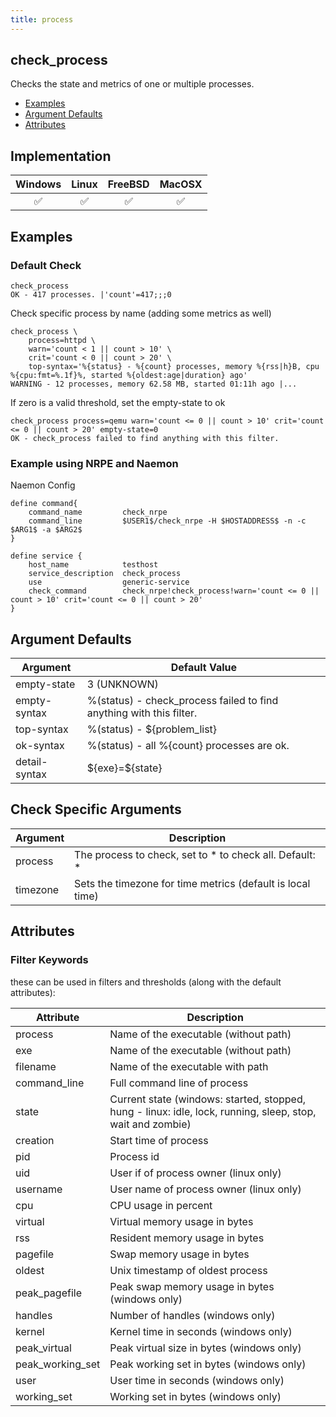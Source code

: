 ```yaml
---
title: process
---
```


## check_process

Checks the state and metrics of one or multiple processes.

- [Examples](#examples)
- [Argument Defaults](#argument-defaults)
- [Attributes](#attributes)

## Implementation

| Windows            | Linux              | FreeBSD            | MacOSX             |
|:------------------:|:------------------:|:------------------:|:------------------:|
| :white_check_mark: | :white_check_mark: | :white_check_mark: | :white_check_mark: |

## Examples

### Default Check

    check_process
    OK - 417 processes. |'count'=417;;;0

Check specific process by name (adding some metrics as well)

    check_process \
        process=httpd \
        warn='count < 1 || count > 10' \
        crit='count < 0 || count > 20' \
        top-syntax='%{status} - %{count} processes, memory %{rss|h}B, cpu %{cpu:fmt=%.1f}%, started %{oldest:age|duration} ago'
    WARNING - 12 processes, memory 62.58 MB, started 01:11h ago |...

If zero is a valid threshold, set the empty-state to ok

    check_process process=qemu warn='count <= 0 || count > 10' crit='count <= 0 || count > 20' empty-state=0
    OK - check_process failed to find anything with this filter.

### Example using NRPE and Naemon

Naemon Config

    define command{
        command_name         check_nrpe
        command_line         $USER1$/check_nrpe -H $HOSTADDRESS$ -n -c $ARG1$ -a $ARG2$
    }

    define service {
        host_name            testhost
        service_description  check_process
        use                  generic-service
        check_command        check_nrpe!check_process!warn='count <= 0 || count > 10' crit='count <= 0 || count > 20'
    }

## Argument Defaults

| Argument      | Default Value                                                       |
| ------------- | ------------------------------------------------------------------- |
| empty-state   | 3 (UNKNOWN)                                                         |
| empty-syntax  | %(status) - check_process failed to find anything with this filter. |
| top-syntax    | %(status) - \${problem_list}                                        |
| ok-syntax     | %(status) - all %{count} processes are ok.                          |
| detail-syntax | \${exe}=\${state}                                                   |

## Check Specific Arguments

| Argument | Description                                                |
| -------- | ---------------------------------------------------------- |
| process  | The process to check, set to \* to check all. Default: \*  |
| timezone | Sets the timezone for time metrics (default is local time) |

## Attributes

### Filter Keywords

these can be used in filters and thresholds (along with the default attributes):

| Attribute        | Description                                                                                                |
| ---------------- | ---------------------------------------------------------------------------------------------------------- |
| process          | Name of the executable (without path)                                                                      |
| exe              | Name of the executable (without path)                                                                      |
| filename         | Name of the executable with path                                                                           |
| command_line     | Full command line of process                                                                               |
| state            | Current state (windows: started, stopped, hung - linux: idle, lock, running, sleep, stop, wait and zombie) |
| creation         | Start time of process                                                                                      |
| pid              | Process id                                                                                                 |
| uid              | User if of process owner (linux only)                                                                      |
| username         | User name of process owner (linux only)                                                                    |
| cpu              | CPU usage in percent                                                                                       |
| virtual          | Virtual memory usage in bytes                                                                              |
| rss              | Resident memory usage in bytes                                                                             |
| pagefile         | Swap memory usage in bytes                                                                                 |
| oldest           | Unix timestamp of oldest process                                                                           |
| peak_pagefile    | Peak swap memory usage in bytes (windows only)                                                             |
| handles          | Number of handles (windows only)                                                                           |
| kernel           | Kernel time in seconds (windows only)                                                                      |
| peak_virtual     | Peak virtual size in bytes (windows only)                                                                  |
| peak_working_set | Peak working set in bytes (windows only)                                                                   |
| user             | User time in seconds (windows only)                                                                        |
| working_set      | Working set in bytes (windows only)                                                                        |
